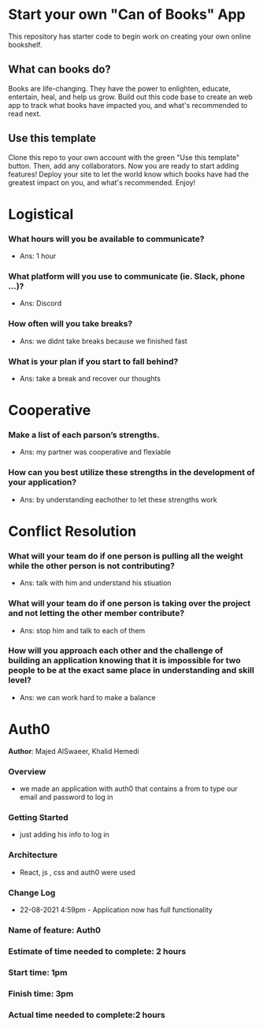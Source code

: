 # Start your own "Can of Books" App

This repository has starter code to begin work on creating your own online bookshelf.

## What can books do?

Books are life-changing. They have the power to enlighten, educate, entertain, heal, and help us grow. Build out this code base to create an web app to track what books have impacted you, and what's recommended to read next.

## Use this template

Clone this repo to your own account with the green "Use this template" button. Then, add any collaborators. Now you are ready to start adding features! Deploy your site to let the world know which books have had the greatest impact on you, and what's recommended. Enjoy!



# Logistical

### What hours will you be available to communicate?
* Ans: 1 hour
### What platform will you use to communicate (ie. Slack, phone …)?
* Ans: Discord
### How often will you take breaks?
* Ans: we didnt take breaks because we finished fast
### What is your plan if you start to fall behind?
* Ans: take a break and recover our thoughts
# Cooperative

### Make a list of each parson’s strengths.
* Ans: my partner was cooperative and flexiable
### How can you best utilize these strengths in the development of your application?
* Ans: by understanding eachother to let these strengths work

# Conflict Resolution
### What will your team do if one person is pulling all the weight while the other person is not contributing?
* Ans: talk with him and understand his stiuation
### What will your team do if one person is taking over the project and not letting the other member contribute?
* Ans: stop him and talk to each of them
### How will you approach each other and the challenge of building an application knowing that it is impossible for two people to be at the exact same place in understanding and skill level?
* Ans: we can work hard to make a balance

# Auth0

**Author**: Majed AlSwaeer, Khalid Hemedi

### Overview
* we made an application with auth0 that contains a from to type our email and password to log in

### Getting Started
* just adding his info to log in

### Architecture
* React, js , css and auth0 were used

### Change Log
* 22-08-2021 4:59pm - Application now has full functionality 


### Name of feature: Auth0

### Estimate of time needed to complete: 2 hours

### Start time: 1pm

### Finish time: 3pm

### Actual time needed to complete:2 hours
